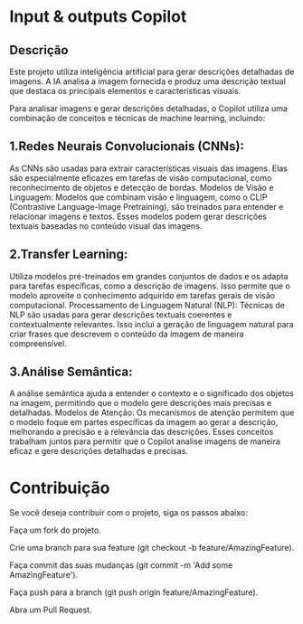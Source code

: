 # Input & outputs Copilot
## Descrição
Este projeto utiliza inteligência artificial para gerar descrições detalhadas de imagens.
A IA analisa a imagem fornecida e produz uma descrição textual que destaca os principais elementos e características visuais.

Para analisar imagens e gerar descrições detalhadas, o Copilot utiliza uma combinação de conceitos e técnicas de machine learning, incluindo:

## 1.Redes Neurais Convolucionais (CNNs):
As CNNs são usadas para extrair características visuais das imagens. Elas são especialmente eficazes em tarefas de visão computacional, como reconhecimento de objetos e detecção de bordas.
Modelos de Visão e Linguagem:
Modelos que combinam visão e linguagem, como o CLIP (Contrastive Language-Image Pretraining), são treinados para entender e relacionar imagens e textos. Esses modelos podem gerar descrições textuais baseadas no conteúdo visual das imagens.
## 2.Transfer Learning:
Utiliza modelos pré-treinados em grandes conjuntos de dados e os adapta para tarefas específicas, como a descrição de imagens. Isso permite que o modelo aproveite o conhecimento adquirido em tarefas gerais de visão computacional.
Processamento de Linguagem Natural (NLP):
Técnicas de NLP são usadas para gerar descrições textuais coerentes e contextualmente relevantes. Isso inclui a geração de linguagem natural para criar frases que descrevem o conteúdo da imagem de maneira compreensível.
## 3.Análise Semântica:
A análise semântica ajuda a entender o contexto e o significado dos objetos na imagem, permitindo que o modelo gere descrições mais precisas e detalhadas.
Modelos de Atenção:
Os mecanismos de atenção permitem que o modelo foque em partes específicas da imagem ao gerar a descrição, melhorando a precisão e a relevância das descrições.
Esses conceitos trabalham juntos para permitir que o Copilot analise imagens de maneira eficaz e gere descrições detalhadas e precisas.

# Contribuição
Se você deseja contribuir com o projeto, siga os passos abaixo:

Faça um fork do projeto.

Crie uma branch para sua feature (git checkout -b feature/AmazingFeature).

Faça commit das suas mudanças (git commit -m 'Add some AmazingFeature').

Faça push para a branch (git push origin feature/AmazingFeature).

Abra um Pull Request.
